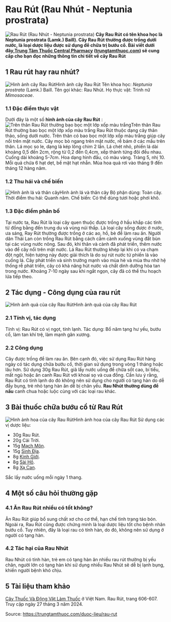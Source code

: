 # Rau Rút (Rau Nhút - Neptunia prostrata)

![Rau Rút \(Rau Nhút - Neptunia prostrata\)](https://trungtamthuoc.com/images/others/cay-rau-rut-0-4862.jpg)
**Cây Rau Rút có tên khoa học là Neptunia prostrata (Lamk.) Baill). Cây Rau Rút thường được trồng dưới nước, là loại dược liệu được sử dụng để chữa trị bướu cổ. Bài viết dưới đây,[Trung Tâm Thuốc Central Pharmacy](https://trungtamthuoc.com/ "Trung Tâm Thuốc Central Pharmacy") ([trungtamthuoc.com](https://trungtamthuoc.com/ "trungtamthuoc.com")) sẽ cung cấp cho bạn đọc những thông tin chi tiết về cây Rau Rút**
##  1 Rau rút hay rau nhút?
![Hình ảnh cây Rau Rút](https://trungtamthuoc.com/images/item/cay-rau-rut.jpg)Hình ảnh cây Rau Rút
Tên khoa học: _Neptunia prostrata_ (Lamk.) Baill.
Tên gọi khác: Rau Nhút.
Họ thực vật: Trinh nữ _Mimosaceae_.
### 1.1 Đặc điểm thực vật
Dưới đây là một số **hình ảnh của cây Rau Rút** :
![Trên thân Rau Rút thường bao bọc một lớp xốp màu trắng](https://trungtamthuoc.com/images/item/cay-rau-rut-1.jpg)Trên thân Rau Rút thường bao bọc một lớp xốp màu trắng
Rau Rút thuộc dạng cây thân thảo, sống dưới nước.
Trên thân có bao bọc một lớp xốp màu trắng giúp cây nổi trên mặt nước. Cây mọc bò ngang trên mặt nước, rễ bám ở các mấu trên thân.
Lá mọc so le, dạng lá kép lông chim 2 lần.
Lá chét nhỏ, phiến lá dài khoảng 0,5 đến 2cm, rộng từ 0,2 đến 0,4cm, xếp thành từng đôi đều nhau.
Cuống dài khoảng 5-7cm.
Hoa dạng hình đầu, có màu vàng.
Tràng 5, nhị 10.
Mỗi quả chứa 6 hạt dẹt, bề mặt hạt nhẵn.
Mùa hoa quả rơi vào tháng 9 đến tháng 12 hàng năm.
### 1.2 Thu hái và chế biến
![Hình ảnh lá và thân cây](https://trungtamthuoc.com/images/item/cay-rau-rut-2.jpg)Hình ảnh lá và thân cây
Bộ phận dùng: Toàn cây.
Thời điểm thu hái: Quanh năm.
Chế biến: Có thể dùng tươi hoặc phơi khô.
### 1.3 Đặc điểm phân bố
Tại nước ta, Rau Rút là loại cây quen thuộc được trồng ở hầu khắp các tỉnh từ đồng bằng đến trung du và vùng núi thấp.
Là loại cây sống được ở nước, ưa sáng, Ray Rút thường được trồng ở các ao, hồ, bè để làm rau ăn.
Người dân Thái Lan còn trồng Rau Rút bằng cách cắm cành xuống vùng đất bùn tại các vùng nước nông. Sau đó, khi thân và cành đã phát triển, thêm nước vào để cây nổi trên mặt nước.
Lá Rau Rút thường khép lại khi có va chạm đột ngột, hiện tượng này được giải thích là do sự rút nước từ phiến lá vào cuống lá.
Cây phát triển và sinh trưởng mạnh vào mùa hè và mùa thu nhờ hệ thống rễ phát triển, cây có khả năng hút nước và chất dinh dưỡng hòa tan trong nước.
Khoảng 7-10 ngày sau khi ngắt ngọn, cây đã có thể thu hoạch lứa tiếp theo.
##  2 Tác dụng - Công dụng của rau rút
![Hình ảnh quả của cây Rau Rút](https://trungtamthuoc.com/images/item/cay-rau-rut-3.jpg)Hình ảnh quả của cây Rau Rút
### 2.1 Tính vị, tác dụng
Tính vị: Rau Rút có vị ngọt, tính lạnh.
Tác dụng: Bổ năm tạng hư yếu, bướu cổ, làm tan khí trệ, làm mạnh gân xương.
### 2.2 Công dụng
Cây được trồng để làm rau ăn. Bên cạnh đó, việc sử dụng Rau Rút hàng ngày có tác dụng chữa bướu cổ, thời gian sử dụng trong vòng 1 tháng hoặc lâu hơn.
Sử dụng 30g Rau Rút, giã lấy nước uống để chữa sốt cao, bí tiểu, mất ngủ hoặc ăn canh Rau Rút với khoai sọ và cua đồng.
Cần lưu ý rằng, Rau Rút có tính lạnh do đó không nên sử dụng cho người có tạng hàn do dễ đầy bụng, trẻ nhỏ tạng hàn ăn dễ bị chân yếu.
**Rau Nhút thường dùng để nấu** canh chua hoặc luộc cùng với các loại rau khác.
##  3 Bài thuốc chữa bướu cổ từ Rau Rút
![Hình ảnh hoa của cây Rau Rút](https://trungtamthuoc.com/images/item/cay-rau-rut-4.jpg)Hình ảnh hoa của cây Rau Rút
Sử dụng các vị dược liệu:
  * 30g Rau Rút.
  * 20g Cải Trời.
  * 15g [Mạch Môn](https://trungtamthuoc.com/duoc-lieu/mach-mon "Mạch Môn").
  * 15g [Sinh Địa](https://trungtamthuoc.com/hoat-chat/sinh-dia "Sinh Địa").
  * 8g [Kinh Giới](https://trungtamthuoc.com/hoat-chat/kinh-gioi "Kinh Giới").
  * 8g [Sài Hồ](https://trungtamthuoc.com/hoat-chat/sai-ho "Sài Hồ").
  * 8g [Xạ Can](https://trungtamthuoc.com/hoat-chat/xa-can "Xạ Can").


Sắc lấy nước uống mỗi ngày 1 thang.
##  4 Một số câu hỏi thường gặp
### 4.1 Ăn Rau Rút nhiều có tốt không?
Ăn Rau Rút giúp bổ sung chất xơ cho cơ thể, hạn chế tình trạng táo bón. Ngoài ra, Rau Rút cũng được chứng minh là loại dược liệu tốt cho bệnh nhân bướu cổ. Tuy nhiên, đây là loại rau có tính hàn, do đó, không nên sử dụng ở người có tạng hàn.
### 4.2 Tác hại của Rau Nhút
Rau Nhút có tính hàn, trẻ em có tạng hàn ăn nhiều rau rút thường bị yếu chân, người lớn có tạng hàn khi sử dụng nhiều Rau Nhút sẽ dễ bị lạnh bụng, khiến người bệnh khó chịu.
##  5 Tài liệu tham khảo
[Cây Thuốc Và Động Vật Làm Thuốc](https://trungtamthuoc.com/bai-viet/doc-online-va-tai-mien-phi-pdf-sach-cay-thuoc-va-dong-vat-lam-thuoc-o-viet-nam "Cây Thuốc Và Động Vật Làm Thuốc") ở Việt Nam. Rau Rút, trang 606-607. Truy cập ngày 27 tháng 3 năm 2024.


Source: https://trungtamthuoc.com/duoc-lieu/rau-rut